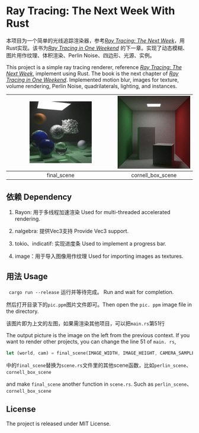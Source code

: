 # Ray Tracing: The Next Week With Rust

本项目为一个简单的光线追踪渲染器，参考[_Ray Tracing: The Next Week_](https://raytracing.github.io/books/RayTracingTheNextWeek.html)，用Rust实现。该书为[_Ray Tracing in One Weekend_](https://raytracing.github.io/books/RayTracingInOneWeekend.html) 的下一章。实现了动态模糊、图片用作纹理、体积渲染、Perlin Noise、四边形、光源、实例。

This project is a simple ray tracing renderer, reference [_Ray Tracing: The Next Week_](https://raytracing.github.io/books/RayTracingTheNextWeek.html), implement using Rust. The book is the next chapter of [_Ray Tracing in One Weekend_](https://raytracing.github.io/books/RayTracingInOneWeekend.html). Implemented motion blur, images for texture, volume rendering, Perlin Noise, quadrilaterals, lighting, and instances.

| <img src="./final_scene.jpg" width="60%" /> | <img src="./cornel10000.jpg" width="100%" /> |
| :-----------------------------------------------: | :-------------------------------------------------: |
|                    final_scene                    |                  cornell_box_scene                  |

## 依赖 Dependency

1. Rayon: 用于多线程加速渲染 Used for multi-threaded accelerated rendering.
2. nalgebra: 提供Vec3支持 Provide Vec3 support.
3. tokio、indicatif: 实现进度条 Used to implement a progress bar.

4. image：用于导入图像用作纹理 Used for importing images as textures.

   

## 用法 Usage

` cargo run --release` 运行并等待完成。 Run and wait for completion.

然后打开目录下的`pic.ppm`图片文件即可。Then open the `pic. ppm` image file in the directory.



该图片即为上文的左图，如果需渲染其他项目，可以把`main.rs`第51行

The output picture is the image on the left from the previous context. If you want to render other projects, you can change the line 51 of `main. rs`, 

```rust
let (world, cam) = final_scene(IMAGE_WIDTH, IMAGE_HEIGHT, CAMERA_SAMPLE, RAY_DEPTH);  
```

中的`final_scene`替换为`scene.rs`文件里的其他scene函数，比如`perlin_scene`、`cornell_box_scene`

and make `final_scene` another function in `scene.rs`. Such as `perlin_scene`、`cornell_box_scene`

## License

The project is released under MIT License.

